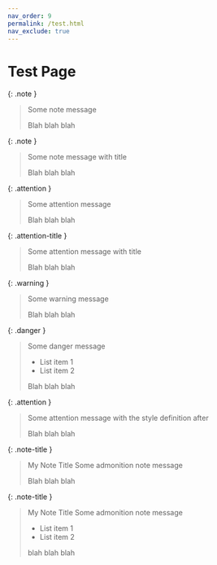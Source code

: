 ```yaml
---
nav_order: 9
permalink: /test.html
nav_exclude: true
---
```


# Test Page

{: .note }
> Some note message
>
> Blah blah blah

{: .note }
> Some note message with title
>
> Blah blah blah

{: .attention }
> Some attention message
>
> Blah blah blah

{: .attention-title }
> Some attention message with title
>
> Blah blah blah

{: .warning }
> Some warning message
>
> Blah blah blah

{: .danger }
> Some danger message
>
> * List item 1
> * List item 2
>
> Blah blah blah

{: .attention }
> Some attention message with the style definition after
>
> Blah blah blah

{: .note-title }
> My Note Title
> Some admonition note message
>
> Blah blah blah

{: .note-title }
> My Note Title 
> Some admonition note message
>
> * List item 1
> * List item 2
>
> blah blah blah

